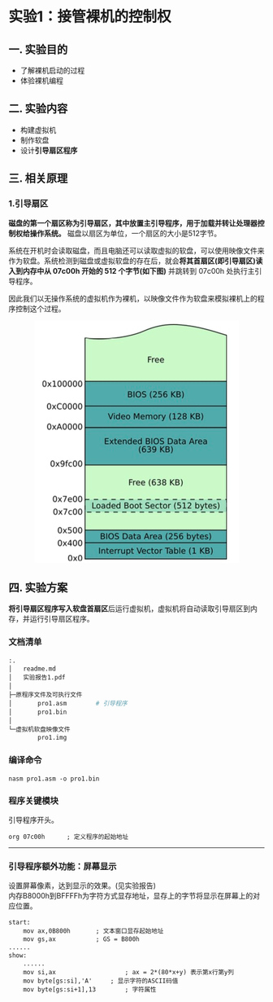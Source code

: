 # 实验1：接管裸机的控制权

## 一. 实验目的
- 了解裸机启动的过程
- 体验裸机编程

## 二. 实验内容
- 构建虚拟机
- 制作软盘
- 设计**引导扇区程序**

## 三. 相关原理
### 1.引导扇区
**磁盘的第一个扇区称为引导扇区，其中放置主引导程序，用于加载并转让处理器控制权给操作系统。** 磁盘以扇区为单位，一个扇区的大小是512字节。  

系统在开机时会读取磁盘，而且电脑还可以读取虚拟的软盘，可以使用映像文件来作为软盘。系统检测到磁盘或虚拟软盘的存在后，就会**将其首扇区(即引导扇区)读入到内存中从 07c00h 开始的 512 个字节(如下图)** 并跳转到 07c00h 处执行主引导程序。

因此我们以无操作系统的虚拟机作为裸机，以映像文件作为软盘来模拟裸机上的程序控制这个过程。
<div align=center>
<img src="figure/boot.png"/>
</div>

## 四. 实验方案
**将引导扇区程序写入软盘首扇区**后运行虚拟机，虚拟机将自动读取引导扇区到内存，并运行引导扇区程序。

### 文档清单
```bash
:.
│   readme.md
│   实验报告1.pdf
│
├─原程序文件及可执行文件
│       pro1.asm		# 引导程序
│       pro1.bin		
│
└─虚拟机软盘映像文件
        pro1.img
```

### 编译命令
```
nasm pro1.asm -o pro1.bin
```

### 程序关键模块
引导程序开头。
```x86asm
org 07c00h		; 定义程序的起始地址
```

-------------------------------------
### 引导程序额外功能：屏幕显示
设置屏幕像素，达到显示的效果。(见实验报告)  
内存B8000h到BFFFFh为字符方式显存地址，显存上的字节将显示在屏幕上的对应位置。
```x86asm
start:
    mov ax,0B800h		; 文本窗口显存起始地址
    mov gs,ax			; GS = B800h
......
show:
    ......
    mov si,ax                   ; ax = 2*(80*x+y) 表示第x行第y列
    mov byte[gs:si],'A'  	; 显示字符的ASCII码值
    mov byte[gs:si+1],13        ; 字符属性
```